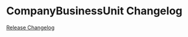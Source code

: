 # CompanyBusinessUnit Changelog

[Release Changelog](https://github.com/spryker/company-business-unit/releases)
